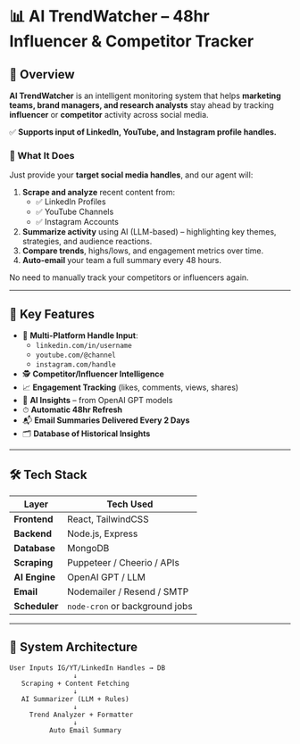 # 📊 AI TrendWatcher – 48hr Influencer & Competitor Tracker

## 🚀 Overview

**AI TrendWatcher** is an intelligent monitoring system that helps **marketing teams, brand managers, and research analysts** stay ahead by tracking **influencer** or **competitor** activity across social media.

✅ **Supports input of LinkedIn, YouTube, and Instagram profile handles.**

### 🎯 What It Does

Just provide your **target social media handles**, and our agent will:

1. **Scrape and analyze** recent content from:
   - ✅ LinkedIn Profiles
   - ✅ YouTube Channels
   - ✅ Instagram Accounts
2. **Summarize activity** using AI (LLM-based) – highlighting key themes, strategies, and audience reactions.
3. **Compare trends**, highs/lows, and engagement metrics over time.
4. **Auto-email** your team a full summary every 48 hours.

No need to manually track your competitors or influencers again.

---

## 🧠 Key Features

- 🧩 **Multi-Platform Handle Input**:
  - `linkedin.com/in/username`
  - `youtube.com/@channel`
  - `instagram.com/handle`
- 🕵️ **Competitor/Influencer Intelligence**
- 📈 **Engagement Tracking** (likes, comments, views, shares)
- 🧠 **AI Insights** – from OpenAI GPT models
- ⏱ **Automatic 48hr Refresh**
- 📬 **Email Summaries Delivered Every 2 Days**
- 🗂️ **Database of Historical Insights**

---

## 🛠️ Tech Stack

| Layer         | Tech Used                    |
|---------------|------------------------------|
| **Frontend**  | React, TailwindCSS           |
| **Backend**   | Node.js, Express             |
| **Database**  | MongoDB                      |
| **Scraping**  | Puppeteer / Cheerio / APIs   |
| **AI Engine** | OpenAI GPT / LLM             |
| **Email**     | Nodemailer / Resend / SMTP   |
| **Scheduler** | `node-cron` or background jobs |

---

## 🧩 System Architecture

```plaintext
User Inputs IG/YT/LinkedIn Handles → DB
                ↓
   Scraping + Content Fetching
                ↓
   AI Summarizer (LLM + Rules)
                ↓
     Trend Analyzer + Formatter
                ↓
          Auto Email Summary
